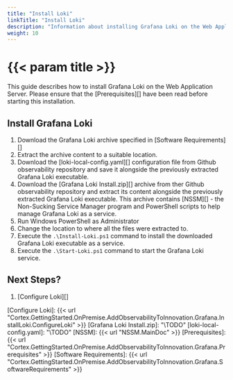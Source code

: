 ```yaml
---
title: "Install Loki"
linkTitle: "Install Loki"
description: "Information about installing Grafana Loki on the Web Application Server."
weight: 10
---
```


# {{< param title >}}

This guide describes how to install Grafana Loki on the Web Application Server. Please ensure that the [Prerequisites][] have been read before starting this installation.

## Install Grafana Loki

1. Download the Grafana Loki archive specified in [Software Requirements][]
1. Extract the archive content to a suitable location.
1. Download the [loki-local-config.yaml][] configuration file from Github observability repository and save it alongside the previously extracted Grafana Loki executable.
1. Download the [Grafana Loki Install.zip][] archive from ther Github observability repository and extract its content alongside the previously extracted Grafana Loki executable.
This archive contains [NSSM][] - the Non-Sucking Service Manager program and PowerShell scripts to help manage Grafana Loki as a service.
1. Run Windows PowerShell as Administrator
1. Change the location to where all the files were extracted to.
1. Execute the `.\Install-Loki.ps1` command to install the downloaded Grafana Loki executable as a service.
1. Execute the `.\Start-Loki.ps1` command to start the Grafana Loki service.

## Next Steps?

1. [Configure Loki][]

[Configure Loki]: {{< url "Cortex.GettingStarted.OnPremise.AddObservabilityToInnovation.Grafana.InstallLoki.ConfigureLoki" >}}
[Grafana Loki Install.zip]: "\TODO"
[loki-local-config.yaml]: "\TODO"
[NSSM]: {{< url "NSSM.MainDoc" >}}
[Prerequisites]: {{< url "Cortex.GettingStarted.OnPremise.AddObservabilityToInnovation.Grafana.Prerequisites" >}}
[Software Requirements]: {{< url "Cortex.GettingStarted.OnPremise.AddObservabilityToInnovation.Grafana.SoftwareRequirements" >}}

